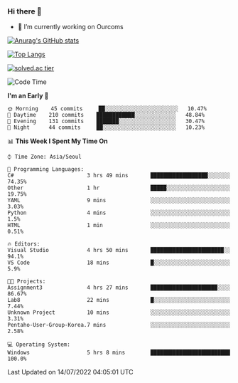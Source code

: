 ### Hi there 👋

- 🔭 I’m currently working on Ourcoms

<!--
**Rhange/Rhange** is a ✨ _special_ ✨ repository because its `README.md` (this file) appears on your GitHub profile.

Here are some ideas to get you started:

- 🌱 I’m currently learning ...
- 👯 I’m looking to collaborate on ...
- 🤔 I’m looking for help with ...
- 💬 Ask me about ...
- 📫 How to reach me: ...
- 😄 Pronouns: ...
- ⚡ Fun fact: ...
-->

[![Anurag's GitHub stats](https://github-readme-stats.vercel.app/api?username=rhange&show_icons=true&theme=gruvbox)](https://github.com/anuraghazra/github-readme-stats)

[![Top Langs](https://github-readme-stats.vercel.app/api/top-langs/?username=rhange&layout=compact&theme=gruvbox)](https://github.com/anuraghazra/github-readme-stats)

[![solved.ac tier](http://mazassumnida.wtf/api/generate_badge?boj=rhange0511)](https://solved.ac/rhange0511)

  <!--START_SECTION:waka-->
![Code Time](http://img.shields.io/badge/Code%20Time-0%20secs-blue)

**I'm an Early 🐤** 

```text
🌞 Morning    45 commits     ██░░░░░░░░░░░░░░░░░░░░░░░   10.47% 
🌆 Daytime    210 commits    ████████████░░░░░░░░░░░░░   48.84% 
🌃 Evening    131 commits    ███████░░░░░░░░░░░░░░░░░░   30.47% 
🌙 Night      44 commits     ██░░░░░░░░░░░░░░░░░░░░░░░   10.23%

```


📊 **This Week I Spent My Time On** 

```text
⌚︎ Time Zone: Asia/Seoul

💬 Programming Languages: 
C#                       3 hrs 49 mins       ██████████████████░░░░░░░   74.35% 
Other                    1 hr                █████░░░░░░░░░░░░░░░░░░░░   19.75% 
YAML                     9 mins              ░░░░░░░░░░░░░░░░░░░░░░░░░   3.03% 
Python                   4 mins              ░░░░░░░░░░░░░░░░░░░░░░░░░   1.5% 
HTML                     1 min               ░░░░░░░░░░░░░░░░░░░░░░░░░   0.51%

🔥 Editors: 
Visual Studio            4 hrs 50 mins       ███████████████████████░░   94.1% 
VS Code                  18 mins             █░░░░░░░░░░░░░░░░░░░░░░░░   5.9%

🐱‍💻 Projects: 
Assignment3              4 hrs 27 mins       █████████████████████░░░░   86.67% 
Lab8                     22 mins             █░░░░░░░░░░░░░░░░░░░░░░░░   7.44% 
Unknown Project          10 mins             ░░░░░░░░░░░░░░░░░░░░░░░░░   3.31% 
Pentaho-User-Group-Korea.7 mins              ░░░░░░░░░░░░░░░░░░░░░░░░░   2.58%

💻 Operating System: 
Windows                  5 hrs 8 mins        █████████████████████████   100.0%

```


 Last Updated on 14/07/2022 04:05:01 UTC
<!--END_SECTION:waka-->
